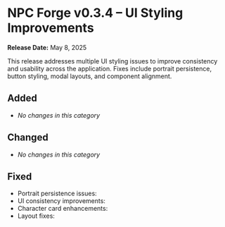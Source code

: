 # NPC Forge v0.3.4 – UI Styling Improvements

**Release Date:** May 8, 2025

This release addresses multiple UI styling issues to improve consistency and usability across the application. Fixes include portrait persistence, button styling, modal layouts, and component alignment.

## Added
- _No changes in this category_

## Changed
- _No changes in this category_

## Fixed
- Portrait persistence issues:
- UI consistency improvements:
- Character card enhancements:
- Layout fixes: